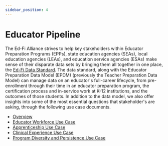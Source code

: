 ```yaml
---
sidebar_position: 4
---
```


# Educator Pipeline

The Ed-Fi Alliance strives to help key stakeholders within Educator Preparation
Programs (EPPs), state education agencies (SEAs), local education agencies
(LEAs), and education service agencies (ESAs) make sense of their disparate data
sets by bringing them all together in one place, the [Ed-Fi Data
Standard](/reference/data-exchange/data-standard). The data standard, along
with the Educator Preparation Data Model (EPDM) (previously the Teacher
Preparation Data Model) can manage data on an educator's full-career lifecycle,
from pre-enrollment through their time in an educator preparation program, the
certification process and in-service work at K-12 institutions, and the outcomes
of those students. In addition to the data model, we also offer insights into
some of the most essential questions that stakeholder's are asking, through the
following use case documents.

* [Overview](./overview.md)
* [Educator Workforce Use Case](./use-cases/1-educator-workforce.md)
* [Apprenticeship Use Case](./use-cases/apprenticeship.mdx)
* [Clinical Experience Use Case](./use-cases/clinical-experience.md)
* [Program Diversity and Persistence Use Case](./use-cases/program-diversity.md)
